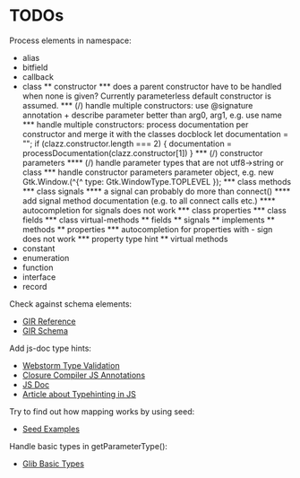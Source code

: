 # TODOs

Process elements in namespace:
* alias
* bitfield
* callback
* class
** constructor
*** does a parent constructor have to be handled when none is given? Currently parameterless default constructor is assumed.
*** (/) handle multiple constructors: use @signature annotation + describe parameter better than arg0, arg1, e.g. use name
*** handle multiple constructors: process documentation per constructor and merge it with the classes docblock
    let documentation = "";
    if (clazz.constructor.length === 2) {
        documentation = processDocumentation(clazz.constructor[1])
    }
*** (/) constructor parameters
**** (/) handle parameter types that are not utf8->string or class
*** handle constructor parameters parameter object, e.g. new Gtk.Window.(^{^ type: Gtk.WindowType.TOPLEVEL });
*** class methods
*** class signals
**** a signal can probably do more than connect()
**** add signal method documentation (e.g. to all connect calls etc.)
**** autocompletion for signals does not work
*** class properties
*** class fields
*** class virtual-methods
** fields
** signals
** implements
** methods
** properties
*** autocompletion for properties with - sign does not work
*** property type hint
** virtual methods
* constant
* enumeration
* function
* interface
* record

Check against schema elements:
* [GIR Reference](https://github.com/GNOME/gobject-introspection/blob/master/docs/reference/gi-gir-reference.xml)
* [GIR Schema](https://github.com/shana/bindinator/blob/master/scheme/gir.xsd)

Add js-doc type hints:
* [Webstorm Type Validation](https://blog.jetbrains.com/webstorm/2012/10/validating-javascript-code-with-jsdoc-types-annotations/)
* [Closure Compiler JS Annotations](https://github.com/google/closure-compiler/wiki/Annotating-JavaScript-for-the-Closure-Compiler)
* [JS Doc](http://usejsdoc.org/index.html)
* [Article about Typehinting in JS](https://strongloop.com/strongblog/type-hinting-in-javascript/)

Try to find out how mapping works by using seed:
* [Seed Examples](https://github.com/GNOME/seed-examples)

Handle basic types in getParameterType():
* [Glib Basic Types](https://developer.gnome.org/glib/stable/glib-Basic-Types.html)